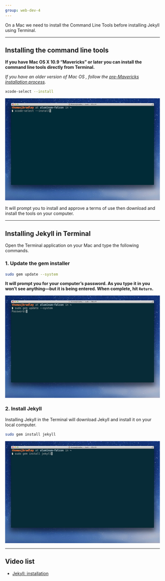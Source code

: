 ```yaml
---
group: web-dev-4
---
```


On a Mac we need to install the Command Line Tools before installing Jekyll using Terminal.

---

## Installing the command line tools

**If you have Mac OS X 10.9 “Mavericks” or later you can install the command line tools directly from Terminal.**

*If you have an older version of Mac OS , follow the [pre-Mavericks installation process](pre-mavericks-install.md).*

```bash
xcode-select --install
```

![](xcode-select-install.jpg)

It will prompt you to install and approve a terms of use then download and install the tools on your computer.

---

## Installing Jekyll in Terminal

Open the Terminal application on your Mac and type the following commands.

### 1. Update the gem installer

```bash
sudo gem update --system
```

**It will prompt you for your computer’s password. As you type it in you won’t see anything—but it is being entered. When complete, hit `Return`.**

![](jekyll-gem-update.jpg)

### 2. Install Jekyll

Installing Jekyll in the Terminal will download Jekyll and install it on your local computer.

```bash
sudo gem install jekyll
```

![](jekyll-install.jpg)

---

## Video list

- [Jekyll: installation](https://www.youtube.com/watch?v=IINPHVVrF5Q&list=PLWjCJDeWfDdfVEcLGAfdJn_HXyM4Y7_k-&index=1)
